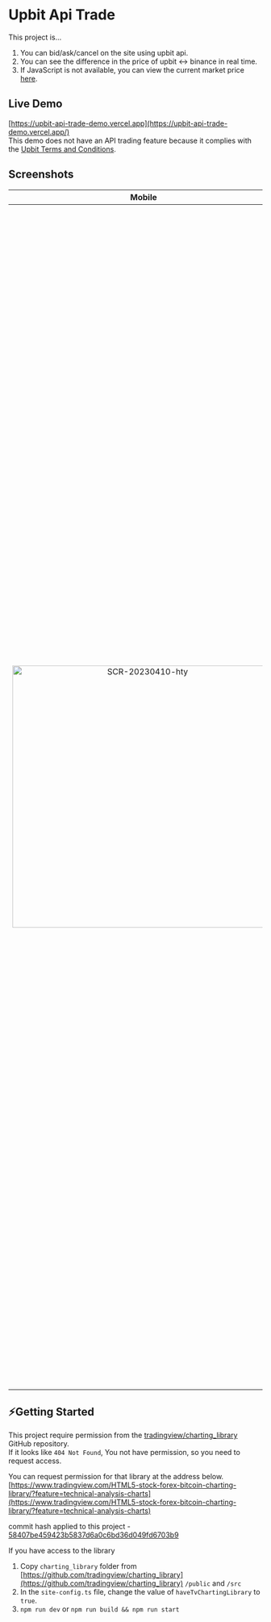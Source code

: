 # Upbit Api Trade

This project is...
1. You can bid/ask/cancel on the site using upbit api.
2. You can see the difference in the price of upbit <-> binance in real time.
3. If JavaScript is not available, you can view the current market price [here](https://upbit-api-trade-demo.vercel.app/last).

## Live Demo
[https://upbit-api-trade-demo.vercel.app](https://upbit-api-trade-demo.vercel.app/)<br />
This demo does not have an API trading feature because it complies with the [Upbit Terms and Conditions](https://www.upbit.com/terms_of_service).

## Screenshots
| Mobile | Tablet | Desktop |
| :---: | :---: | :---: | 
| <img width="520" alt="SCR-20230410-hty" src="https://user-images.githubusercontent.com/74892930/230823079-2af37d4d-3ef2-4844-b5e2-9433c5f15023.png"> | <img width="918" alt="SCR-20230410-hp3" src="https://user-images.githubusercontent.com/74892930/230822847-f2372345-0578-4260-8eb4-2b2611ab7bcb.png" /> | <img width="2344" alt="SCR-20230410-hf2" src="https://user-images.githubusercontent.com/74892930/230822851-e7f9c120-c9a7-4afb-badc-532fb83a7ebb.png" /> |

## ⚡️Getting Started
This project require permission from the [tradingview/charting_library](https://github.com/tradingview/charting_library) GitHub repository.<br />
If it looks like `404 Not Found`, You not have permission, so you need to request access.

You can request permission for that library at the address below.<br />
[https://www.tradingview.com/HTML5-stock-forex-bitcoin-charting-library/?feature=technical-analysis-charts](https://www.tradingview.com/HTML5-stock-forex-bitcoin-charting-library/?feature=technical-analysis-charts)

commit hash applied to this project - [58407be459423b5837d6a0c6bd36d049fd6703b9](https://github.com/tradingview/charting_library/tree/58407be459423b5837d6a0c6bd36d049fd6703b9)

If you have access to the library
1. Copy `charting_library` folder from [https://github.com/tradingview/charting_library](https://github.com/tradingview/charting_library)
`/public` and `/src`
2. In the `site-config.ts` file, change the value of `haveTvChartingLibrary` to `true`.
3. `npm run dev` or `npm run build && npm run start`

